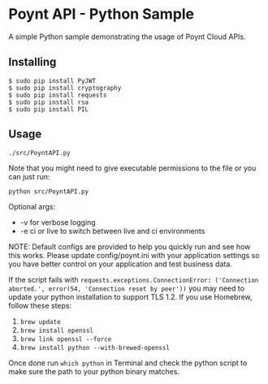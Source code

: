 # Poynt API - Python Sample
A simple Python sample demonstrating the usage of Poynt Cloud APIs.

## Installing

```
$ sudo pip install PyJWT
$ sudo pip install cryptography
$ sudo pip install requests
$ sudo pip install rsa
$ sudo pip install PIL
```

## Usage

```
./src/PoyntAPI.py
```

Note that you might need to give executable permissions to the file or you
can just run:

```
python src/PoyntAPI.py
```
Optional args:
* -v for verbose logging
* -e ci or live to switch between live and ci environments

NOTE: Default configs are provided to help you quickly run and see how this works.
Please update config/poynt.ini with your application settings so you have better
control on your application and test business data.

If the script fails with `requests.exceptions.ConnectionError: ('Connection aborted.', error(54, 'Connection reset by peer'))` you may need to update your python installation to support TLS 1.2. If you use Homebrew, follow these steps:

1. `brew update`
2. `brew install openssl`
3. `brew link openssl --force`
4. `brew install python --with-brewed-openssl`

Once done run `which python` in Terminal and check the python script to make sure the path to your python binary matches.
